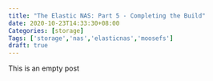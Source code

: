 ```yaml
---
title: "The Elastic NAS: Part 5 - Completing the Build"
date: 2020-10-23T14:33:30+08:00
Categories: [storage]
Tags: ['storage','nas','elasticnas','moosefs']
draft: true
---
```


This is an empty post
